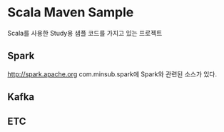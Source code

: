 # Scala Maven Sample

Scala를 사용한 Study용 샘플 코드를 가지고 있는 프로젝트

## Spark
<http://spark.apache.org>
com.minsub.spark에 Spark와 관련된 소스가 있다.


## Kafka

## ETC



